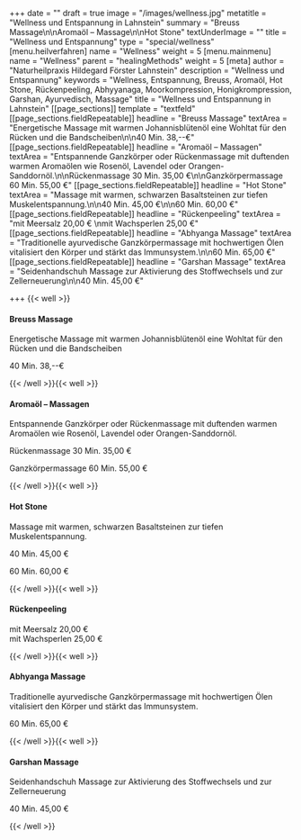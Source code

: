 +++
date = ""
draft = true
image = "/images/wellness.jpg"
metatitle = "Wellness und Entspannung in Lahnstein"
summary = "Breuss Massage\n\nAromaöl – Massage\n\nHot Stone"
textUnderImage = ""
title = "Wellness und Entspannung"
type = "special/wellness"
[menu.heilverfahren]
name = "Wellness"
weight = 5
[menu.mainmenu]
name = "Wellness"
parent = "healingMethods"
weight = 5
[meta]
author = "Naturheilpraxis Hildegard Förster Lahnstein"
description = "Wellness und Entspannung"
keywords = "Wellness, Entspannung, Breuss, Aromaöl, Hot Stone, Rückenpeeling, Abhyyanaga, Moorkompression, Honigkrompression, Garshan, Ayurvedisch, Massage"
title = "Wellness und Entspannung in Lahnstein"
[[page_sections]]
template = "textfeld"
[[page_sections.fieldRepeatable]]
headline = "Breuss Massage"
textArea = "Energetische Massage mit warmen Johannisblütenöl eine Wohltat für den Rücken und die Bandscheiben\n\n40 Min. 38,--€"
[[page_sections.fieldRepeatable]]
headline = "Aromaöl – Massagen"
textArea = "Entspannende Ganzkörper oder Rückenmassage mit duftenden warmen Aromaölen wie Rosenöl, Lavendel oder Orangen-Sanddornöl.\n\nRückenmassage 30 Min. 35,00 €\n\nGanzkörpermassage 60 Min. 55,00 €"
[[page_sections.fieldRepeatable]]
headline = "Hot Stone"
textArea = "Massage mit warmen, schwarzen Basaltsteinen zur tiefen Muskelentspannung.\n\n40 Min. 45,00 €\n\n60 Min. 60,00 €"
[[page_sections.fieldRepeatable]]
headline = "Rückenpeeling"
textArea = "mit Meersalz 20,00 €  \nmit Wachsperlen 25,00 €"
[[page_sections.fieldRepeatable]]
headline = "Abhyanga Massage"
textArea = "Traditionelle ayurvedische Ganzkörpermassage mit hochwertigen Ölen vitalisiert den Körper und stärkt das Immunsystem.\n\n60 Min. 65,00 €"
[[page_sections.fieldRepeatable]]
headline = "Garshan Massage"
textArea = "Seidenhandschuh Massage zur Aktivierung des Stoffwechsels und zur Zellerneuerung\n\n40 Min. 45,00 €"

+++
{{< well >}}

#### Breuss Massage

Energetische Massage mit warmen Johannisblütenöl eine Wohltat für den Rücken und die Bandscheiben

40 Min. 38,--€

{{< /well >}}{{< well >}}

#### Aromaöl – Massagen

Entspannende Ganzkörper oder Rückenmassage mit duftenden warmen Aromaölen wie Rosenöl, Lavendel oder Orangen-Sanddornöl.

Rückenmassage 30 Min. 35,00 €

Ganzkörpermassage 60 Min. 55,00 €

{{< /well >}}{{< well >}}

#### Hot Stone

Massage mit warmen, schwarzen Basaltsteinen zur tiefen Muskelentspannung.

40 Min. 45,00 €

60 Min. 60,00 €

{{< /well >}}{{< well >}}

#### Rückenpeeling

mit Meersalz 20,00 €  
mit Wachsperlen 25,00 €

{{< /well >}}{{< well >}}

#### Abhyanga Massage

Traditionelle ayurvedische Ganzkörpermassage mit hochwertigen Ölen vitalisiert den Körper und stärkt das Immunsystem.

60 Min. 65,00 €

{{< /well >}}{{< well >}}

#### Garshan Massage

Seidenhandschuh Massage zur Aktivierung des Stoffwechsels und zur Zellerneuerung

40 Min. 45,00 €

{{< /well >}}